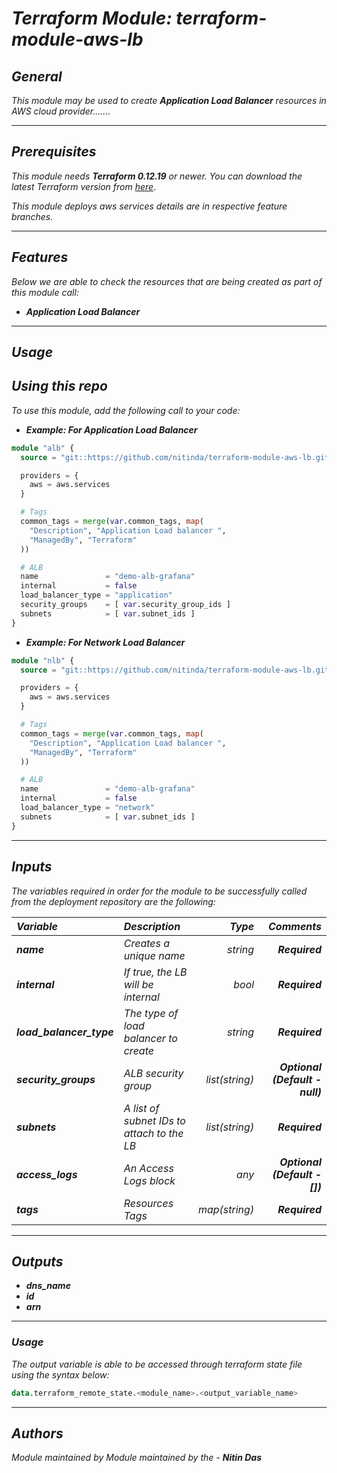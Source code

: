 # _Terraform Module: terraform-module-aws-lb_


## _General_

_This module may be used to create_ **_Application Load Balancer_** _resources in AWS cloud provider......._

---


## _Prerequisites_

_This module needs_ **_Terraform 0.12.19_** _or newer._
_You can download the latest Terraform version from_ [_here_](https://www.terraform.io/downloads.html).

_This module deploys aws services details are in respective feature branches._

---

## _Features_

_Below we are able to check the resources that are being created as part of this module call:_


* **_Application Load Balancer_**



---

## _Usage_

## _Using this repo_

_To use this module, add the following call to your code:_


* **_Example: For Application Load Balancer_**

```tf
module "alb" {
  source = "git::https://github.com/nitinda/terraform-module-aws-lb.git?ref=master"

  providers = {
    aws = aws.services
  }

  # Tags
  common_tags = merge(var.common_tags, map(
    "Description", "Application Load balancer ",
    "ManagedBy", "Terraform"
  ))

  # ALB
  name               = "demo-alb-grafana"
  internal           = false
  load_balancer_type = "application"
  security_groups    = [ var.security_group_ids ]
  subnets            = [ var.subnet_ids ]
}

```

* **_Example: For Network Load Balancer_**

```tf
module "nlb" {
  source = "git::https://github.com/nitinda/terraform-module-aws-lb.git?ref=master"

  providers = {
    aws = aws.services
  }

  # Tags
  common_tags = merge(var.common_tags, map(
    "Description", "Application Load balancer ",
    "ManagedBy", "Terraform"
  ))

  # ALB
  name               = "demo-alb-grafana"
  internal           = false
  load_balancer_type = "network"
  subnets            = [ var.subnet_ids ]
}

```

---

## _Inputs_

_The variables required in order for the module to be successfully called from the deployment repository are the following:_


|**_Variable_** | **_Description_** | **_Type_** | **_Comments_** |
|:----|:----|-----:|-----:|
| **_name_** | _Creates a unique name_ | _string_ | **_Required_** |
| **_internal_** | _If true, the LB will be internal_ | _bool_ | **_Required_** |
| **_load\_balancer\_type_** | _The type of load balancer to create_ | _string_ | **_Required_** |
| **_security\_groups_** | _ALB security group_ | _list(string)_ | **_Optional (Default - null)_** |
| **_subnets_** | _A list of subnet IDs to attach to the LB_ | _list(string)_ | **_Required_** |
| **_access\_logs_** | _An Access Logs block_ | _any_ | **_Optional (Default - [])_** |
| **_tags_** | _Resources Tags_ | _map(string)_ | **_Required_** |


---


## _Outputs_

* **_dns\_name_**
* **_id_**
* **_arn_**

---


### _Usage_


_The output variable is able to be accessed through terraform state file using the syntax below:_

```tf
data.terraform_remote_state.<module_name>.<output_variable_name>
```

---

## _Authors_
_Module maintained by Module maintained by the -_ **_Nitin Das_**